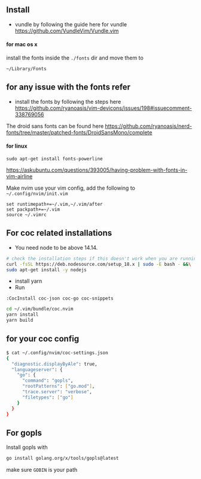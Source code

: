 ## Install

- vundle by following the guide here for vundle https://github.com/VundleVim/Vundle.vim

#### for mac os x

install the fonts inside the `./fonts` dir and move them to

```
~/Library/Fonts
```

## for any issue with the fonts refer

- install the fonts by following the steps here https://github.com/ryanoasis/vim-devicons/issues/198#issuecomment-338769056

The droid sans fonts can be found here https://github.com/ryanoasis/nerd-fonts/tree/master/patched-fonts/DroidSansMono/complete

#### for linux

```
sudo apt-get install fonts-powerline
```

https://askubuntu.com/questions/393005/having-problem-with-fonts-in-vim-airline

Make nvim use your vim config, add the following to `~/.config/nvim/init.vim`

```
set runtimepath+=~/.vim,~/.vim/after
set packpath+=~/.vim
source ~/.vimrc
```

## For coc related installations

- You need node to be above 14.14.

```sh
# check the installation steps if this doesn't work when you are running this again if the version has been bumped off
curl -fsSL https://deb.nodesource.com/setup_18.x | sudo -E bash - &&\
sudo apt-get install -y nodejs
```

- install yarn
- Run

```
:CocInstall coc-json coc-go coc-snippets
```

```sh
cd ~/.vim/bundle/coc.nvim
yarn install
yarn build
```

## for your coc config

```sh
$ cat ~/.config/nvim/coc-settings.json
{
  "diagnostic.displayByAle": true,
  "languageserver": {
    "go": {
      "command": "gopls",
      "rootPatterns": ["go.mod"],
      "trace.server": "verbose",
      "filetypes": ["go"]
    }
  }
}
```

## For gopls

Install gopls with

```sh
go install golang.org/x/tools/gopls@latest
```

make sure `GOBIN` is your path


